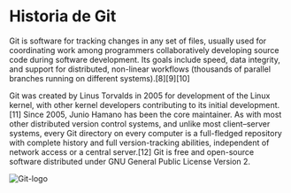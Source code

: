 # Historia de Git
Git  is software for tracking changes in any set of files, usually used for coordinating work among programmers collaboratively developing source code during software development. Its goals include speed, data integrity, and support for distributed, non-linear workflows (thousands of parallel branches running on different systems).[8][9][10]

Git was created by Linus Torvalds in 2005 for development of the Linux kernel, with other kernel developers contributing to its initial development.[11] Since 2005, Junio Hamano has been the core maintainer. As with most other distributed version control systems, and unlike most client–server systems, every Git directory on every computer is a full-fledged repository with complete history and full version-tracking abilities, 
independent of network access or a central server.[12] Git is free and open-source software distributed under GNU General Public License Version 2.

![Git-logo](https://user-images.githubusercontent.com/87395366/125999892-2e52698b-9597-4d5d-9c26-33d1aefeeffc.png)

